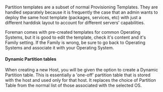 
Partition templates are a subset of normal Provisioning Templates. They are handled separately because it is frequently the case that an admin wants to deploy the same host template (packages, services, etc) with just a different harddisk layout to account for different servers' capabilities.

Foreman comes with pre-created templates for common Operating Systems, but it is good to edit the template, check it's content and it's Family setting. If the Family is wrong, be sure to go back to Operating Systems and associate it with your Operating System.

#### Dynamic Partition tables

When creating a new Host, you will be given the option to create a Dynamic Partition table. This is essentially a 'one-off' partition table that is stored with the host and used only for that host. It replaces the choice of Partition Table from the normal list of those associated with the selected OS.
